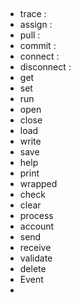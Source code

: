 ##
- trace :
- assign :
- pull :
- commit :
- connect :
- disconnect :
- get
- set
- run
- open
- close
- load
- write
- save
- help
- print
- wrapped
- check
- clear 
- process
- account
- send
- receive
- validate
- delete
- Event
- 